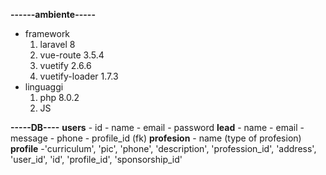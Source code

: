 **------ambiente-----**
- framework
    1. laravel 8
    1. vue-route 3.5.4
    1. vuetify 2.6.6
    1. vuetify-loader 1.7.3
- linguaggi 
    1. php 8.0.2
    1. JS

**-----DB----**
    **users**
        - id
        - name
        - email
        - password
    **lead**
        - name
        - email
        - message
        - phone 
        - profile_id (fk)
    **profesion**
        - name (type of profesion)
    **profile**
        -'curriculum', 'pic', 'phone', 'description', 'profession_id', 'address', 'user_id', 'id', 'profile_id', 'sponsorship_id'
